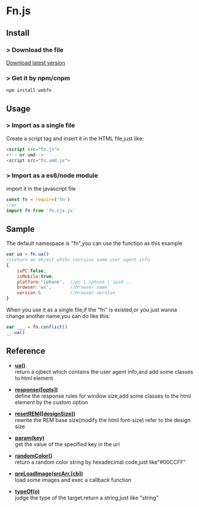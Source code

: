 # Fn.js
## Install
### > Download the file 
[Download latest version](https://github.com/iRuxu/fn.js/releases)
### > Get it by npm/cnpm
```shell
npm install webfn
```


## Usage
### > Import as a single file
Create a script tag and insert it in the HTML file,just like:
```html
<script src="fn.js">
<!-- or umd-->
<script src="fn.umd.js">
```

### > Import as a es6/node module
import it in the javascript file
```javascript
const fn = require('fn')
//or
import fn from 'fn.cjs.js'
```

## Sample
The default namespace is "fn",you can use the function as this example
```javascript
var ua = fn.ua()
//return an object whihc contains some user agent info
{
    isPC:false,         
    isMobile:true,      
    platform:'iphone',  //pc | iphone | ipad ..
    browser:'wx',       //browser name
    version:6           //browser version
}
```

When you use it as a single file,if the "fn" is existed,or you just wanna change another name,you can do like this:
```javascript
var ___ = fn.conflict()
__.ua()
```

## Reference

+ **[ua()](https://github.com/iRuxu/fn.js/tree/master/lib])**   
    return a ojbect which contains the user agent info,and add some classes to html element  

+ **[response([opts])](https://github.com/iRuxu/fn.js/blob/master/lib/response.js)**  
    define the response rules for window size,add some classes to the html element by the custom option

+ **[resetREM([designSize])](https://github.com/iRuxu/fn.js/blob/master/lib/remResize.js)**   
    rewrite the REM base size(modify the html font-size) refer to the design size

+ **[param(key)](https://github.com/iRuxu/fn.js/blob/master/lib/param.js)**   
    get the value of the specified key in the url

+ **[randomColor()](https://github.com/iRuxu/fn.js/blob/master/lib/randomColor.js)**   
    return a random color string by hexadecimal code,just like"#00CCFF"

+ **[preLoadImage(srcArr,[cb])](https://github.com/iRuxu/fn.js/blob/master/lib/preLoadImage.js)**   
    load some images and exec a callback function

+ **[typeOf(o)](https://github.com/iRuxu/fn.js/blob/master/lib/typeOf.js)**   
    judge the type of the target,return a string,just like "string"

